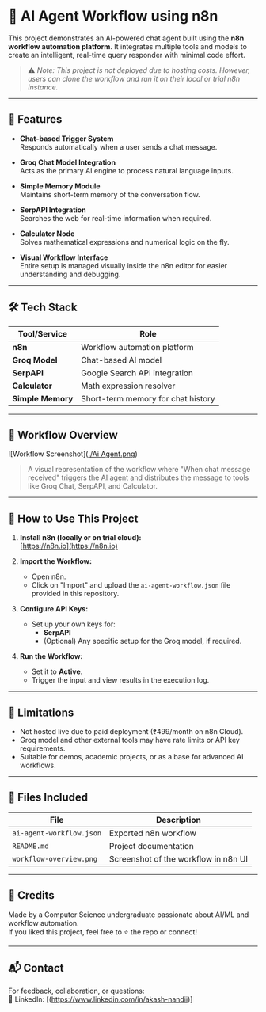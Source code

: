 # 🧠 AI Agent Workflow using n8n

This project demonstrates an AI-powered chat agent built using the **n8n workflow automation platform**. It integrates multiple tools and models to create an intelligent, real-time query responder with minimal code effort.  

> ⚠️ _Note: This project is not deployed due to hosting costs. However, users can clone the workflow and run it on their local or trial n8n instance._

---

## 🔧 Features

- **Chat-based Trigger System**  
  Responds automatically when a user sends a chat message.

- **Groq Chat Model Integration**  
  Acts as the primary AI engine to process natural language inputs.

- **Simple Memory Module**  
  Maintains short-term memory of the conversation flow.

- **SerpAPI Integration**  
  Searches the web for real-time information when required.

- **Calculator Node**  
  Solves mathematical expressions and numerical logic on the fly.

- **Visual Workflow Interface**  
  Entire setup is managed visually inside the n8n editor for easier understanding and debugging.

---

## 🛠️ Tech Stack

| Tool/Service    | Role                          |
|-----------------|-------------------------------|
| **n8n**         | Workflow automation platform  |
| **Groq Model**  | Chat-based AI model           |
| **SerpAPI**     | Google Search API integration |
| **Calculator**  | Math expression resolver      |
| **Simple Memory** | Short-term memory for chat history |

---

## 📸 Workflow Overview

![Workflow Screenshot]([./Ai Agent.png](https://github.com/Akashnandii/Ai-Agent/blob/main/Ai%20Agent.png))

> A visual representation of the workflow where "When chat message received" triggers the AI agent and distributes the message to tools like Groq Chat, SerpAPI, and Calculator.

---

## 🚀 How to Use This Project

1. **Install n8n (locally or on trial cloud):**  
   [https://n8n.io](https://n8n.io)

2. **Import the Workflow:**
   - Open n8n.
   - Click on "Import" and upload the `ai-agent-workflow.json` file provided in this repository.

3. **Configure API Keys:**
   - Set up your own keys for:
     - **SerpAPI**
     - (Optional) Any specific setup for the Groq model, if required.

4. **Run the Workflow:**
   - Set it to **Active**.
   - Trigger the input and view results in the execution log.

---

## 🧪 Limitations

- Not hosted live due to paid deployment (₹499/month on n8n Cloud).
- Groq model and other external tools may have rate limits or API key requirements.
- Suitable for demos, academic projects, or as a base for advanced AI workflows.

---

## 📂 Files Included

| File | Description |
|------|-------------|
| `ai-agent-workflow.json` | Exported n8n workflow |
| `README.md` | Project documentation |
| `workflow-overview.png` | Screenshot of the workflow in n8n UI |

---

## 📌 Credits

Made by a Computer Science undergraduate passionate about AI/ML and workflow automation.  
If you liked this project, feel free to ⭐ the repo or connect!

---

## 📬 Contact

For feedback, collaboration, or questions:    
📱 LinkedIn: [(https://www.linkedin.com/in/akash-nandii)]

